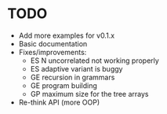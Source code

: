 # TODO
* Add more examples for v0.1.x
* Basic documentation
* Fixes/improvements:
    + ES N uncorrelated not working properly
    + ES adaptive variant is buggy
    + GE recursion in grammars
    + GE program building
    + GP maximum size for the tree arrays
* Re-think API (more OOP)
